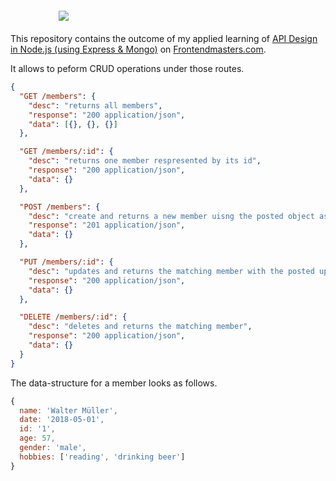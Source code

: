 <img src="https://btholt.github.io/intro-to-web-dev-v2/static/FrontendMastersLogo-f72cae0c73fecbb6beecea606d8fabd3-a3d33.png" style="max-width: 350px; display: block; margin: 20px auto;" />

This repository contains the outcome of my applied learning of [API Design in Node.js (using Express & Mongo)](https://frontendmasters.com/courses/api-design-nodejs/) on [Frontendmasters.com](https://frontendmasters.com).

It allows to peform CRUD operations under those routes.

```json
{
  "GET /members": {
    "desc": "returns all members",
    "response": "200 application/json",
    "data": [{}, {}, {}]
  },

  "GET /members/:id": {
    "desc": "returns one member respresented by its id",
    "response": "200 application/json",
    "data": {}
  },

  "POST /members": {
    "desc": "create and returns a new member uisng the posted object as the member",
    "response": "201 application/json",
    "data": {}
  },

  "PUT /members/:id": {
    "desc": "updates and returns the matching member with the posted update object",
    "response": "200 application/json",
    "data": {}
  },

  "DELETE /members/:id": {
    "desc": "deletes and returns the matching member",
    "response": "200 application/json",
    "data": {}
  }
}
```

The data-structure for a member looks as follows.

```js
{
  name: 'Walter Müller',
  date: '2018-05-01',
  id: '1',
  age: 57,
  gender: 'male',
  hobbies: ['reading', 'drinking beer']
}
```
